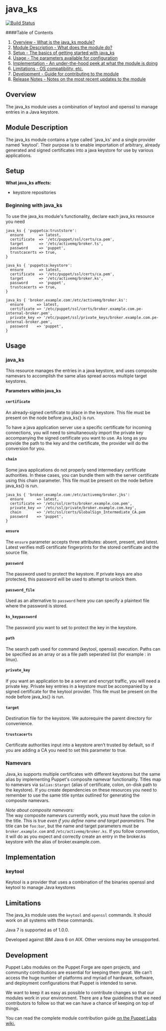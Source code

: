 java_ks
=======

[![Build Status](https://travis-ci.org/puppetlabs/puppetlabs-java_ks.png?branch=master)](https://travis-ci.org/puppetlabs/puppetlabs-java_ks)

####Table of Contents

1. [Overview - What is the java_ks module?](#overview)
2. [Module Description - What does the module do?](#module-description)
3. [Setup - The basics of getting started with java_ks](#setup)
4. [Usage - The parameters available for configuration](#usage)
5. [Implementation - An under-the-hood peek at what the module is doing](#implementation)
6. [Limitations - OS compatibility, etc.](#limitations)
7. [Development - Guide for contributing to the module](#development)
8. [Release Notes - Notes on the most recent updates to the module](#release-notes)

Overview
--------

The java_ks module uses a combination of keytool and openssl to manage entries in a Java keystore.

Module Description
------------------

The java_ks module contains a type called 'java_ks' and a single provider named 'keytool'.  Their purpose is to enable importation of arbitrary, already generated and signed certificates into a java keystore for use by various applications. 

Setup
-----

**What java_ks affects:**

* keystore repositories

### Beginning with java_ks

To use the java_ks module's functionality, declare each java_ks resource you need

    java_ks { 'puppetca:truststore':
      ensure       => latest,
      certificate  => '/etc/puppet/ssl/certs/ca.pem',
      target       => '/etc/activemq/broker.ts',
      password     => 'puppet',
      trustcacerts => true,
    }
    
    java_ks { 'puppetca:keystore':
      ensure       => latest,
      certificate  => '/etc/puppet/ssl/certs/ca.pem',
      target       => '/etc/activemq/broker.ks',
      password     => 'puppet',
      trustcacerts => true,
    }
  
    java_ks { 'broker.example.com:/etc/activemq/broker.ks':
      ensure      => latest,
      certificate => '/etc/puppet/ssl/certs/broker.example.com.pe-internal-broker.pem',
      private_key => '/etc/puppet/ssl/private_keys/broker.example.com.pe-internal-broker.pem',
      password    => 'puppet',
    }

Usage
-----

### java_ks

This resource manages the entries in a java keystore, and uses composite namevars to accomplish the same alias spread across multiple target keystores.

**Parameters within java_ks**

#### `certificate`

An already-signed certificate to place in the keystore.  This file must be present on the node before java_ks{} is run.

To have a java application server use a specific certificate for incoming connections, you will need to simultaneously import the private key accompanying the signed certificate you want to use. As long as you provide the path to the key and the certificate, the provider will do the conversion for you.

#### `chain`

Some java applications do not properly send intermediary certificate authorities. In these cases, you can bundle them with the server certificate using this chain parameter.  This file must be present on the node before java_ks{} is run.

    java_ks { 'broker.example.com:/etc/activemq/broker.jks':
      ensure      => latest,
      certificate => '/etc/ssl/certs/broker.example.com.pem',
      private_key => '/etc/ssl/private/broker.example.com.key',
      chain       => '/etc/ssl/certs/GlobalSign_Intermediate_CA.pem
      password    => 'puppet',
    }

#### `ensure`

The `ensure` parameter accepts three attributes: absent, present, and latest.  Latest verifies md5 certificate fingerprints for the stored certificate and the source file.  

#### `password`

The password used to protect the keystore. If private keys are also protected, this password will be used to attempt to unlock them.

#### `password_file`

Used as an alternative to `password` here you can specify a plaintext file where the password is stored.

#### `ks_keypassword`

The password you want to set to protect the key in the keystore.

#### `path`

The search path used for command (keytool, openssl) execution. Paths can be specified as an array or as a file path seperated list (for example : in linux).

#### `private_key`

If you want an application to be a server and encrypt traffic, you will need a private key. Private key entries in a keystore must be accompanied by a signed certificate for the keytool provider.  This file must be present on the node before java_ks{} is run.

#### `target`

Destination file for the keystore. We autorequire the parent directory for convenience.

#### `trustcacerts`

Certificate authorities input into a keystore aren’t trusted by default, so if you are adding a CA you need to set this parameter to true.

### Namevars

Java_ks supports multiple certificates with different keystores but the same alias by implementing Puppet's composite namevar functionality.  Titles map to namevars via `$alias:$target` (alias of certificate, colon, on-disk path to the keystore). If you create dependencies on these resources you need to remember to use the same title syntax outlined for generating the composite namevars. 

*Note about composite namevars:*  
The way composite namevars currently work, you must have the colon in the title. This is true *even if you define name and target parameters.*  The title can be `foo:bar`, but the name and target parameters must be `broker.example.com` and `/etc/activemq/broker.ks`. If you follow convention, it will do as you expect and correctly create an entry in the broker.ks keystore with the alias of broker.example.com.

Implementation
--------------

### keytool

Keytool is a provider that uses a combination of the binaries openssl and keytool to manage Java keystores

Limitations
------------

The java_ks module uses the `keytool` and `openssl` commands. It should work on all systems with these commands. 

Java 7 is supported as of 1.0.0.

Developed against IBM Java 6 on AIX. Other versions may be unsupported.

Development
-----------

Puppet Labs modules on the Puppet Forge are open projects, and community contributions are essential for keeping them great. We can’t access the huge number of platforms and myriad of hardware, software, and deployment configurations that Puppet is intended to serve.

We want to keep it as easy as possible to contribute changes so that our modules work in your environment. There are a few guidelines that we need contributors to follow so that we can have a chance of keeping on top of things.

You can read the complete module contribution guide [on the Puppet Labs wiki.](http://projects.puppetlabs.com/projects/module-site/wiki/Module_contributing)
